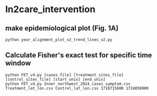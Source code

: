 # In2care_intervention

## make epidemiological plot (Fig. 1A)
```
python year_alignment_plot_v2_trend_lines_v2.py
```

## Calculate Fisher's exact test for specific time window
```
python FET_v4.py [cases_file] [treatment_sites_file] [control_sites_file] [start_unix] [end_unix]
python FET_v4.py Inner_northwest_2024_cases_symptom.csv Treatment_lat_lon.csv Control_lat_lon.csv 1718715600 1724850000

```
